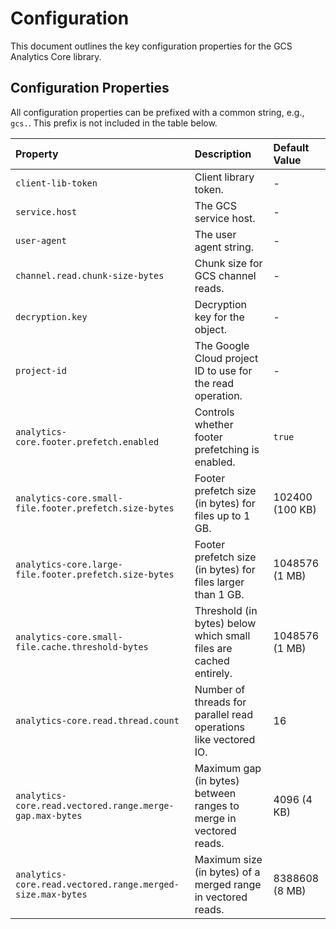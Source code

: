 # Configuration

This document outlines the key configuration properties for the GCS Analytics Core library.

## Configuration Properties

All configuration properties can be prefixed with a common string, e.g., `gcs.`. This prefix is not included in the table below.

| Property                                                   | Description                                                       | Default Value |
|:-----------------------------------------------------------|:------------------------------------------------------------------| :------------ |
| `client-lib-token`                                         | Client library token.                                             | -             |
| `service.host`                                             | The GCS service host.                                             | -             |
| `user-agent`                                               | The user agent string.                                            | -             |
| `channel.read.chunk-size-bytes`                            | Chunk size for GCS channel reads.                                 | -             |
| `decryption.key`                                           | Decryption key for the object.                                    | -             |
| `project-id`                                               | The Google Cloud project ID to use for the read operation.        | -             |
| `analytics-core.footer.prefetch.enabled`                   | Controls whether footer prefetching is enabled.                   | `true`        |
| `analytics-core.small-file.footer.prefetch.size-bytes`     | Footer prefetch size (in bytes) for files up to 1 GB.             | 102400 (100 KB) |
| `analytics-core.large-file.footer.prefetch.size-bytes`     | Footer prefetch size (in bytes) for files larger than 1 GB.       | 1048576 (1 MB)  |
| `analytics-core.small-file.cache.threshold-bytes`          | Threshold (in bytes) below which small files are cached entirely. | 1048576 (1 MB)  |
| `analytics-core.read.thread.count`                         | Number of threads for parallel read operations like vectored IO.  | 16            |
| `analytics-core.read.vectored.range.merge-gap.max-bytes`   | Maximum gap (in bytes) between ranges to merge in vectored reads. | 4096 (4 KB)   |
| `analytics-core.read.vectored.range.merged-size.max-bytes` | Maximum size (in bytes) of a merged range in vectored reads.      | 8388608 (8 MB)  |
